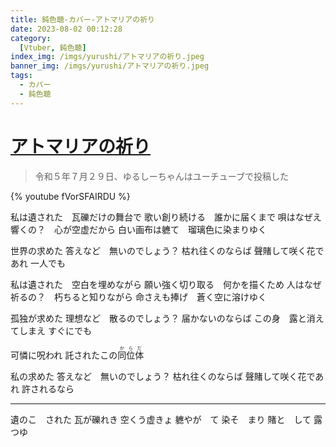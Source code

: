 ```yaml
---
title: 鈍色聴-カバー-アトマリアの祈り
date: 2023-08-02 00:12:28
category:
  [Vtuber, 鈍色聴]
index_img: /imgs/yurushi/アトマリアの祈り.jpeg
banner_img: /imgs/yurushi/アトマリアの祈り.jpeg
tags:
  - カバー
  - 鈍色聴
---
```


<script src='/js/diy/resize-ifram.js'></script>

# [アトマリアの祈り](https://www.youtube.com/watch?v=BC_5UMTTvYY)

> 令和５年７月２９日、ゆるしーちゃんはユーチューブで投稿した

{% youtube fVorSFAIRDU %}

私は遺された　瓦礫だけの舞台で
歌い創り続ける　誰かに届くまで
唄はなぜえ響くの？　心が空虚だから
白い画布は軈て　瑠璃色に染まりゆく

世界の求めた
答えなど　無いのでしょう？
枯れ往くのならば
聲賭して咲く花であれ
一人でも

私は遺された　空白を埋めながら
願い強く切り取る　何かを描くため
人はなぜ祈るの？　朽ちると知りながら
命さえも捧げ　蒼く空に溶けゆく

孤独が求めた
理想など　散るのでしょう？
届かないのならば
この身　露と消えてしまえ
すぐにでも

可憐に呪われ
<ruby>託されたこの<rt></rt>同<rt>か</rt>位<rt>ら</rt>体<rt>だ</rt></ruby>

私の求めた
答えなど　無いのでしょう？
枯れ往くのならば
聲賭して咲く花であれ
許されるなら











- - -

遺のこ　された
瓦が礫れき
空くう虚きょ
軈やが　て
染そ　まり
賭と　して
露つゆ